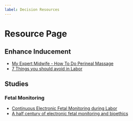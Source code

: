 ```yaml
---
label: Decision Resources
---
```


# Resource Page

## Enhance Inducement
- [My Expert Midwife - How To Do Perineal Massage](https://www.youtube.com/watch?v=KAMX7sVU2vw)
- [7 Things you should avoid in Labor](https://www.youtube.com/watch?v=oB8Af2LSQcw)

## Studies

### Fetal Monitoring
- [Continuous Electronic Fetal Monitoring during Labor](https://pubmed.ncbi.nlm.nih.gov/29527573)
- [A half century of electronic fetal monitoring and bioethics](https://pubmed.ncbi.nlm.nih.gov/29201387/)
